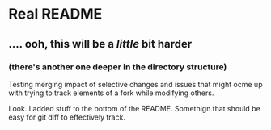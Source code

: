 # Real README
## .... ooh, this will be a *little* bit harder
### (there's another one deeper in the directory structure)


Testing merging impact of selective changes and issues that might ocme up with
trying to track elements of a fork while modifying others.


Look. I added stuff to the bottom of the README.
Somethign that should be easy for git diff to effectively track.
